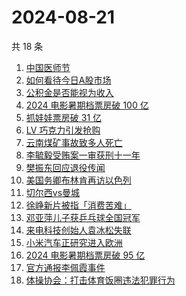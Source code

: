 # 2024-08-21

共 18 条

<!-- BEGIN -->
<!-- 最后更新时间 Wed Aug 21 2024 14:16:08 GMT+0800 (China Standard Time) -->

1. [中国医师节](https://www.zhihu.com/search?q=%E4%B8%AD%E5%9B%BD%E5%8C%BB%E5%B8%88%E8%8A%82)
1. [如何看待今日A股市场](https://www.zhihu.com/search?q=%E5%A6%82%E4%BD%95%E7%9C%8B%E5%BE%85%E4%BB%8A%E6%97%A5A%E8%82%A1%E5%B8%82%E5%9C%BA)
1. [公积金是否能视为收入](https://www.zhihu.com/search?q=%E5%85%AC%E7%A7%AF%E9%87%91%E6%98%AF%E5%90%A6%E8%83%BD%E8%A7%86%E4%B8%BA%E6%94%B6%E5%85%A5)
1. [2024 电影暑期档票房破 100 亿](https://www.zhihu.com/search?q=2024%20%E7%94%B5%E5%BD%B1%E6%9A%91%E6%9C%9F%E6%A1%A3%E7%A5%A8%E6%88%BF%E7%A0%B4%20100%20%E4%BA%BF)
1. [抓娃娃票房破 31 亿](https://www.zhihu.com/search?q=%E6%8A%93%E5%A8%83%E5%A8%83%E7%A5%A8%E6%88%BF%E7%A0%B4%2031%20%E4%BA%BF)
1. [LV 巧克力引发抢购](https://www.zhihu.com/search?q=LV%20%E5%B7%A7%E5%85%8B%E5%8A%9B%E5%BC%95%E5%8F%91%E6%8A%A2%E8%B4%AD)
1. [云南煤矿事故致多人死亡](https://www.zhihu.com/search?q=%E4%BA%91%E5%8D%97%E7%85%A4%E7%9F%BF%E4%BA%8B%E6%95%85%E8%87%B4%E5%A4%9A%E4%BA%BA%E6%AD%BB%E4%BA%A1)
1. [李毓毅受贿案一审获刑十一年](https://www.zhihu.com/search?q=%E6%9D%8E%E6%AF%93%E6%AF%85%E5%8F%97%E8%B4%BF%E6%A1%88%E4%B8%80%E5%AE%A1%E8%8E%B7%E5%88%91%E5%8D%81%E4%B8%80%E5%B9%B4)
1. [樊振东回应退役传闻](https://www.zhihu.com/search?q=%E6%A8%8A%E6%8C%AF%E4%B8%9C%E5%9B%9E%E5%BA%94%E9%80%80%E5%BD%B9%E4%BC%A0%E9%97%BB)
1. [美国务卿布林肯再访以色列](https://www.zhihu.com/search?q=%E7%BE%8E%E5%9B%BD%E5%8A%A1%E5%8D%BF%E5%B8%83%E6%9E%97%E8%82%AF%E5%86%8D%E8%AE%BF%E4%BB%A5%E8%89%B2%E5%88%97)
1. [切尔西vs曼城](https://www.zhihu.com/search?q=%E5%88%87%E5%B0%94%E8%A5%BFvs%E6%9B%BC%E5%9F%8E)
1. [徐峥新片被指「消费苦难」](https://www.zhihu.com/search?q=%E5%BE%90%E5%B3%A5%E6%96%B0%E7%89%87%E8%A2%AB%E6%8C%87%E3%80%8C%E6%B6%88%E8%B4%B9%E8%8B%A6%E9%9A%BE%E3%80%8D)
1. [邓亚萍儿子获乒乓球全国冠军](https://www.zhihu.com/search?q=%E9%82%93%E4%BA%9A%E8%90%8D%E5%84%BF%E5%AD%90%E8%8E%B7%E4%B9%92%E4%B9%93%E7%90%83%E5%85%A8%E5%9B%BD%E5%86%A0%E5%86%9B)
1. [来电科技创始人袁冰松失联](https://www.zhihu.com/search?q=%E6%9D%A5%E7%94%B5%E7%A7%91%E6%8A%80%E5%88%9B%E5%A7%8B%E4%BA%BA%E8%A2%81%E5%86%B0%E6%9D%BE%E5%A4%B1%E8%81%94)
1. [小米汽车正研究进入欧洲](https://www.zhihu.com/search?q=%E5%B0%8F%E7%B1%B3%E6%B1%BD%E8%BD%A6%E6%AD%A3%E7%A0%94%E7%A9%B6%E8%BF%9B%E5%85%A5%E6%AC%A7%E6%B4%B2)
1. [2024 电影暑期档票房破 95 亿](https://www.zhihu.com/search?q=2024%20%E7%94%B5%E5%BD%B1%E6%9A%91%E6%9C%9F%E6%A1%A3%E7%A5%A8%E6%88%BF%E7%A0%B4%2095%20%E4%BA%BF)
1. [官方通报李佩霞事件](https://www.zhihu.com/search?q=%E5%AE%98%E6%96%B9%E9%80%9A%E6%8A%A5%E6%9D%8E%E4%BD%A9%E9%9C%9E%E4%BA%8B%E4%BB%B6)
1. [体操协会：打击体育饭圈违法犯罪行为](https://www.zhihu.com/search?q=%E4%BD%93%E6%93%8D%E5%8D%8F%E4%BC%9A%EF%BC%9A%E6%89%93%E5%87%BB%E4%BD%93%E8%82%B2%E9%A5%AD%E5%9C%88%E8%BF%9D%E6%B3%95%E7%8A%AF%E7%BD%AA%E8%A1%8C%E4%B8%BA)

<!-- END -->
